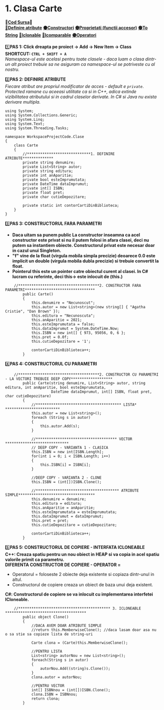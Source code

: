 # 1. Clasa Carte
🔮[**Cod Sursa**](https://github.com/Adriana-Giol/Workspace-Programare-Aplicatii-Windows/blob/main/WorkspaceProjectCode/Clase/Carte.cs)🔮</br>
[🔴**Definire atribute**](#atribute)
[**🟠Constructori**](#Constructor)
[**🟡Proprietati (functii accesor)**]()
[**🟢To String**]()
[**🔵Iclonable**]()
[**🔵Icomparable**]()
[**🟣Operatori**]()</br>

1️⃣**PAS 1: Click dreapta pe proiect -> Add -> New Item -> Class**</br>
**SHORTCUT: `CTRL + SHIFT + A`**</br>
*Namespace-ul este acelasi pentru toate clasele - daca luam o clasa dintr-un alt proiect trebuie sa ne asiguram ca namespace-ul se potriveste cu al nostru.*</br>

<a id="atribute"></a>
2️⃣**PAS 2: DEFINIRE ATRIBUTE**</br>
*Fiecare atribut are propriul modificator de acces - default e `private`*. </br>
*Protected ramane cu aceeasi utilitate ca si in C++, adica extinde vizibilitatea atributului si in cadrul claselor derivate. In C# si Java nu exista derivare multipla.*</br>
```Csharp
using System;
using System.Collections.Generic;
using System.Linq;
using System.Text;
using System.Threading.Tasks;

namespace WorkspaceProjectCode.Clase
{
    class Carte
    {
        //*****************************1. DEFINIRE ATRIBUTE**************
        private string denumire;
        private List<String> autor;
        private string editura;
        private int anAparitie;
        private bool esteImprumutata;
        private DateTime dataImprumut;
        private int[] ISBN;
        private float pret;
        private char cutieDepozitare;

        private static int contorCartiDinBiblioteca;
    }
}
```
<a id="Constructor"></a>
3️⃣**PAS 3: CONSTRUCTORUL FARA PARAMETRI**</br>
 - **Daca uitam sa punem public La constructor inseamna ca acel constructor este privat si nu il putem folosi in afara clasei, deci nu putem sa instantiem obiecte. Constructorul privat este necesar doar in cazul unui Singleton.**</br>
 - **"f" vine de la float (virgula mobila simpla precizie) deoarece 0.0 este implicit un double (virgula mobila dubla precizie) si trebuie convertit la float.**</br>
 - **Pointerul this este un pointer catre obiectul curent al clasei. In C# lucram cu referinte, deci this-> este inlocuit de (this.)**</br>

```Csharp
    //*************************************2. CONSTRUCTOR FARA PARAMETRI********************************
        public Carte()
        {
            this.denumire = "Necunoscut";
            this.autor = new List<string>(new string[] { "Agatha Cristie", "Dan Brown" });
            this.editura = "Necunoscuta";
            this.anAparitie = 2021;
            this.esteImprumutata = false;
            this.dataImprumut = System.DateTime.Now;
            this.ISBN = new int[] { 973, 95056, 0, 6 };
            this.pret = 0.0f;
            this.cutieDepozitare = '1';

            contorCartiDinBiblioteca++;
        }
```


4️⃣**PAS 4: CONSTRUCTORUL CU PARAMETRI**</br>
```Csharp
    //*************************************2. CONSTRUCTOR CU PARAMETRI - LA VECTORI TREBUIE DEEP COPY*******************
        public Carte(string denumire, List<String> autor, string editura, int anAparitie, bool esteImprumutata,         
                     DateTime dataImprumut, int[] ISBN, float pret, char cutieDepozitare)
        {  
            //*************************************** LISTA* *************************
            this.autor = new List<string>();
            foreach (String s in autor)
            {
                this.autor.Add(s);
            }

            //************************************* VECTOR *****************************
            // DEEP COPY - VARIANTA 1 - CLASICA
            this.ISBN = new int[ISBN.Length];
            for(int i = 0; i < ISBN.Length; i++)
            {
                this.ISBN[i] = ISBN[i];
            }

            //DEEP COPY - VARIANTA 2 - CLONE
            this.ISBN = (int[])ISBN.Clone();

            //************************************** ATRIBUTE SIMPLE***********************************
            this.denumire = denumire;
            this.editura = editura;
            this.anAparitie = anAparitie;
            this.esteImprumutata = esteImprumutata;
            this.dataImprumut = dataImprumut;
            this.pret = pret;
            this.cutieDepozitare = cutieDepozitare; 

            contorCartiDinBiblioteca++;
        }
```

5️⃣**PAS 5: CONSTRUCTORUL DE COPIERE - INTERFATA ICLONEABLE**</br>
**C++: Creaza spatiu pentru un nou obiect in HEAP si va copia in acel spatiu valorile primit ca parametru.**</br>
__DIFERENTA CONSTRUCTOR DE COPIERE - OPERATOR =__</br>
 - Operatorul = foloseste 2 obiecte deja existente si copiaza dintr-unul in altul.</br>
 - Constructorul de copiere creaza un obiect de baza unui deja existent.</br>

**C#: Constructorul de copiere se va inlocuit cu implementarea interfetei ICloneable.**

```Csharp
    //****************************************** 3. ICLONEABLE *************************************
        public object Clone()
        {
            //DACA AVEM DOAR ATRIBUTE SIMPLE
            //return this.MemberwiseClone(); //daca lasam doar asa nu o sa stie sa copieze lista de string-uri

            Carte clona = (Carte)this.MemberwiseClone();

            //PENTRU LISTA
            List<string> autorNou = new List<string>();
            foreach(String s in autor)
            {
                autorNou.Add((string)s.Clone());
            }
            clona.autor = autorNou;

            //PENTRU VECTOR
            int[] ISBNnou = (int[])ISBN.Clone();
            clona.ISBN = ISBNnou;
            return clona;
        }
```

